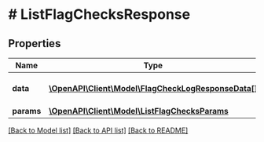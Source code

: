 # # ListFlagChecksResponse

## Properties

Name | Type | Description | Notes
------------ | ------------- | ------------- | -------------
**data** | [**\OpenAPI\Client\Model\FlagCheckLogResponseData[]**](FlagCheckLogResponseData.md) | The returned resources |
**params** | [**\OpenAPI\Client\Model\ListFlagChecksParams**](ListFlagChecksParams.md) |  |

[[Back to Model list]](../../README.md#models) [[Back to API list]](../../README.md#endpoints) [[Back to README]](../../README.md)
